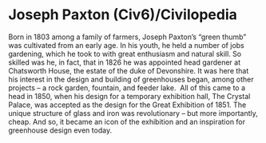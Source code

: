 # Joseph Paxton (Civ6)/Civilopedia

Born in 1803 among a family of farmers, Joseph Paxton’s “green thumb” was cultivated from an early age. In his youth, he held a number of jobs gardening, which he took to with great enthusiasm and natural skill.
So skilled was he, in fact, that in 1826 he was appointed head gardener at Chatsworth House, the estate of the duke of Devonshire. It was here that his interest in the design and building of greenhouses began, among other projects – a rock garden, fountain, and feeder lake. 
All of this came to a head in 1850, when his design for a temporary exhibition hall, The Crystal Palace, was accepted as the design for the Great Exhibition of 1851. The unique structure of glass and iron was revolutionary – but more importantly, cheap. And so, it became an icon of the exhibition and an inspiration for greenhouse design even today.